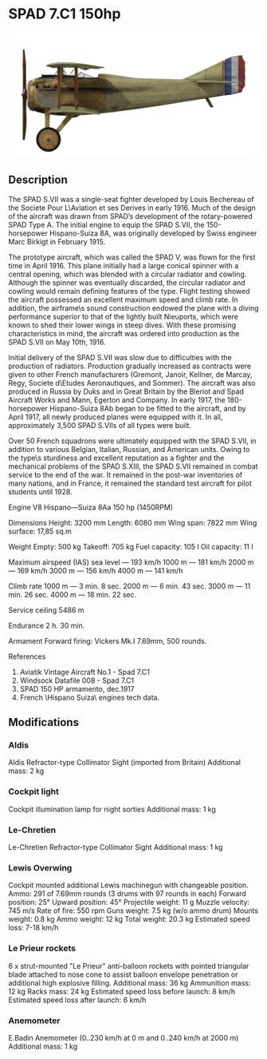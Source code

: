# SPAD 7.C1 150hp

![spad7early](../images/spad7early.png)

## Description

The SPAD S.VII was a single-seat fighter developed by Louis Bechereau of the Societe Pour L\Aviation et ses Derives in early 1916. Much of the design of the aircraft was drawn from SPAD’s development of the rotary-powered SPAD Type A. The initial engine to equip the SPAD S.VII, the 150-horsepower Hispano-Suiza 8A, was originally developed by Swiss engineer Marc Birkigt in February 1915.

The prototype aircraft, which was called the SPAD V, was flown for the first time in April 1916. This plane initially had a large conical spinner with a central opening, which was blended with a circular radiator and cowling. Although the spinner was eventually discarded, the circular radiator and cowling would remain defining features of the type. Flight testing showed the aircraft possessed an excellent maximum speed and climb rate. In addition, the airframe\s sound construction endowed the plane with a diving performance superior to that of the lightly built Nieuports, which were known to shed their lower wings in steep dives. With these promising characteristics in mind, the aircraft was ordered into production as the SPAD S.VII on May 10th, 1916.

Initial delivery of the SPAD S.VII was slow due to difficulties with the production of radiators. Production gradually increased as contracts were given to other French manufacturers (Gremont, Janoir, Kellner, de Marcay, Regy, Societe d\Etudes Aeronautiques, and Sommer). The aircraft was also produced in Russia by Duks and in Great Britain by the Bleriot and Spad Aircraft Works and Mann, Egerton and Company. In early 1917, the 180-horsepower Hispano-Suiza 8Ab began to be fitted to the aircraft, and by April 1917, all newly produced planes were equipped with it. In all, approximately 3,500 SPAD S.VIIs of all types were built.

Over 50 French squadrons were ultimately equipped with the SPAD S.VII, in addition to various Belgian, Italian, Russian, and American units. Owing to the type\s sturdiness and excellent reputation as a fighter and the mechanical problems of the SPAD S.XIII, the SPAD S.VII remained in combat service to the end of the war. It remained in the post-war inventories of many nations, and in France, it remained the standard test aircraft for pilot students until 1928.


Engine
V8 Hispano—Suiza 8Aa 150 hp (1450RPM)

Dimensions
Height: 3200 mm
Length: 6080 mm
Wing span: 7822 mm
Wing surface: 17,85 sq.m

Weight
Empty: 500 kg
Takeoff: 705 kg
Fuel capacity: 105 l
Oil capacity: 11 l

Maximum airspeed (IAS)
sea level — 193 km/h
1000 m — 181 km/h
2000 m — 169 km/h
3000 m — 156 km/h
4000 m — 141 km/h

Climb rate
1000 m — 3 min. 8 sec.
2000 m — 6 min. 43 sec.
3000 m — 11 min. 26 sec.
4000 m — 18 min. 22 sec.

Service ceiling 5486 m

Endurance 2 h. 30 min.

Armament
Forward firing: Vickers Mk.I 7.69mm,  500 rounds.

References
1) Aviatik Vintage Aircraft No.1 -  Spad 7.C1
2) Windsock Datafile 008 - Spad 7.C1
3) SPAD 150 HP armamento, dec.1917
4) French \Hispano Suiza\ engines tech data.

## Modifications


### Aldis

Aldis Refractor-type Collimator Sight (imported from Britain)
Additional mass: 2 kg


### Cockpit light

Cockpit illumination lamp for night sorties
Additional mass: 1 kg


### Le-Chretien

Le-Chretien Refractor-type Collimator Sight
Additional mass: 1 kg
﻿

### Lewis Overwing

Cockpit mounted additional Lewis machinegun with changeable position.
Ammo: 291 of 7.69mm rounds (3 drums with 97 rounds in each)
Forward position: 25°
Upward position: 45°
Projectile weight: 11 g
Muzzle velocity: 745 m/s
Rate of fire: 550 rpm
Guns weight: 7.5 kg (w/o ammo drum)
Mounts weight: 0.8 kg
Ammo weight: 12 kg
Total weight: 20.3 kg
Estimated speed loss: 7-18 km/h

### Le Prieur rockets

6 x strut-mounted "Le Prieur" anti-balloon rockets with pointed triangular blade attached to nose cone to assist balloon envelope penetration or additional high explosive filling.
Additional mass: 36 kg
Ammunition mass: 12 kg
Racks mass: 24 kg
Estimated speed loss before launch: 8 km/h
Estimated speed loss after launch: 6 km/h

### Anemometer

E.Badin Anemometer (0..230 km/h at 0 m and 0..240 km/h at 2000 m)
Additional mass: 1 kg

